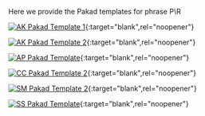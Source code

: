 Here we provide the Pakad templates for phrase P\R

[![AK Pakad Template 1](https://img.youtube.com/vi/vF7Q7ilK0_0/0.jpg)](https://www.youtube.com/watch?v=vF7Q7ilK0_0){:target="blank",rel="noopener"}

[![AK Pakad Template 2](https://img.youtube.com/vi/U76pdfwmmUI/0.jpg)](https://www.youtube.com/watch?v=U76pdfwmmUI){:target="blank",rel="noopener"}

[![AP Pakad Template](https://img.youtube.com/vi/JZTTE_pfX7k/0.jpg)](https://youtu.be/JZTTE_pfX7k){:target="blank",rel="noopener"}

[![CC Pakad Template 2](https://img.youtube.com/vi/kwgNq-HhMKA/0.jpg)](https://www.youtube.com/watch?v=kwgNq-HhMKA){:target="blank",rel="noopener"}

[![SM Pakad Template 2](https://img.youtube.com/vi/9K0Uz1-PrGI/0.jpg)](https://youtu.be/9K0Uz1-PrGI){:target="blank",rel="noopener"}

[![SS Pakad Template](https://img.youtube.com/vi/JZTTE_pfX7k/0.jpg)](https://youtu.be/JZTTE_pfX7k){:target="blank",rel="noopener"}

